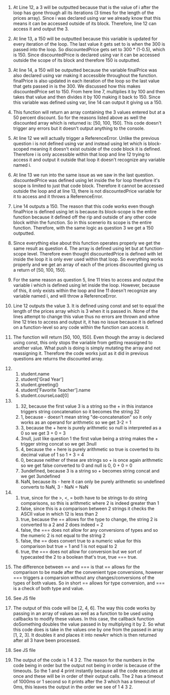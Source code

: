 1. At Line 12, a 3 will be outputted because that is the value of i after the loop has gone through all its iterations (3 times for the length of the prices array). Since i was declared using var we already know that this means it can be accessed outside of its block. Therefore, line 12 can access it and output the 3.

2. At line 13, a 150 will be outputted because this variable is updated for every iteration of the loop. The last value it gets set to is when the 300 is passed into the loop. So discountedPrice gets set to 300 * (1-0.5), which is 150. Since discountedPrice is declared using var it can be accessed outside the scope of its block and therefore 150 is outputted.

3. At line 14, a 150 will be outputted because the variable finalPrice was also declared using var making it accessible throughout the function. finalPrice is also updated in each iteration of the loop so the last value that gets passed in is the 300. We discussed how this makes discountedPrice set to 150. From here line 7, multiplies it by 100 and then takes that value and then divides it by 100 making it back to 150. Since this variable was defined using var, line 14 can output it giving us a 150.

4. This function will return an array containing the 3 values entered but at a 50 percent discount. So for the reasons listed above as well the discounted array which is returned is: [50, 100, 150]. This code doesn't trigger any errors but it doesn't output anything to the console.

5. At line 12 we will actually trigger a ReferenceError. Unlike the previous question i is not defined using var and instead using let which is block-scoped meaning it doesn't exist outside of the code block it is defined. Therefore i is only accessible within that loop and line 12 trying to access it and output it outside that loop it doesn't recognize any variable named i.

6. At line 13 we run into the same issue as we saw in the last question. discountedPrice was defined using let inside the for loop therefore it's scope is limited to just that code block. Therefore it cannot be accessed outside the loop and at line 13, there is not discountedPrice variable for it to access and it throws a ReferenceError.

7. Line 14 outputs a 150. The reason that this code works even though finalPrice is defined using let is because its block-scope is the entire function because it defined off the rip and outside of any other code block within the function. So in this scenerio its scope is the entire function. Therefore, with the same logic as question 3 we get a 150 outputted.

8. Since everything else about this function operates properly we get the same result as question 4. The array is defined using let but at function-scope level. Therefore even thought discountedPrice is defined with let inside the loop it is only ever used within that loop. So everything works properly and we get an array of each of the prices discounted giving us a return of [50, 100, 150]. 

9. For the same reason as question 5, line 11 tries to access and output the variable i which is defined using let inside the loop. However, because of this, it only exists within the loop and line 11 doesn't recognize any variable named i, and will throw a ReferenceError.

10. Line 12 outputs the value 3. It is defined using const and set to equal the length of the prices array which is 3 when it is passed in. None of the lines attempt to change this value thus no errors are thrown and whne line 12 tries to access and output it, it has no issue because it is defined on a function-level so any code within the function can access it.

11. The function will return [50, 100, 150]. Even though the array is declared using const, this only stops the variable from getting reassigned to another value. What push is doing is simply mutating the array and not reassigning it. Therefore the code works just as it did in previous questions are returns the discounted array.

12. 
    1.  student.name
    2.  student['Grad Year']
    3.  student.greeting()
    4.  student['Favorite Teacher'].name
    5.  student.courseLoad[0]
    
13. 
    1.  32, because the first value 3 is a string so the + in this instance triggers string concatenation so it becomes the string 32
    2.  1, because - doesn't mean string "de-concatenation" so it only works as an operand for arithmetic so we get 3-2 = 1
    3.  3, because the + here is purely arithmetic so null is interpreted as a 0 so we get 3 + 0 = 3
    4.  3null, just like question 1 the first value being a string makes the + trigger string concat so we get 3null
    5.  4, because the + here is purely arithmetic so true is coverted to its decimal value of 1 so 1 + 3 = 4
    6.  0, because neither of these are strings so + is once again arithmetic so we get false converted to 0 and null is 0, 0 + 0 = 0
    7.  3undefined, because 3 is a string so + becomes string concat and we get 3undefined
    8.  NaN, because its - here it can only be purely arithmetic so undefined converts to NaN, 3 - NaN = NaN
    
14. 
    1.  true, since for the >, <, = both have to be strings to do string comparisons, so this is arithmetic where 2 is indeed greater than 1
    2.  false, since this is a comparison between 2 strings it checks the ASCII value in which 12 is less than 2
    3.  true, because the == allows for the type to change, the string 2 is converted to a 2 and 2 does indeed = 2
    4.  false, the === does not allow for any conversions of types and so the numeric 2 is not equal to the string 2
    5.  false, the == does convert true to a numeric value for this comparison but true = 1 and 1 is not equal to 2
    6.  true, the === does not allow for conversion but we sort of typecasted the 2 to a boolean that's true, true === true.
    
15. The difference between == and === is that == allows for the comparison to be made after the convenient type conversions, however === triggers a comparsion without any changes/conversions of the types of both values. So in short == allows for type conversion, and === is a check of both type and value.

16. See JS file 
    
17. The output of this code will be [2, 4, 6]. The way this code works by passing in an array of values as well as a function to be used using callbacks to modify these values. In this case, the callback function doSomething doubles the value passed in by multiplying it by 2. So what this code does is take in the values one by one from the passed in array [1, 2, 3]. It doubles it and places it into newArr which is then returned after all 3 have been processed.

18. See JS file

19. The output of the code is 1 4 3 2. The reason for the numbers in the code being in order but the output not being in order is because of the timeouts. So the 1 and 4 print instantly because all the code executes at once and these will be in order of their output calls. The 2 has a timeout of 1000ms or 1 second so it prints after the 3 which has a timeout of 0ms, this leaves the output in the order we see of 1 4 3 2.
    
    